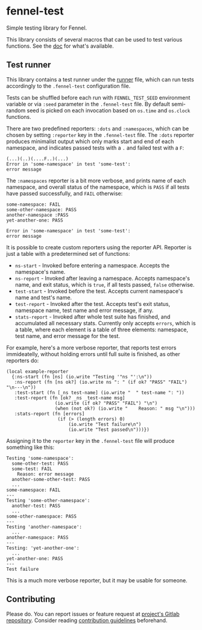 # fennel-test

Simple testing library for Fennel.

This library consists of several macros that can be used to test various functions.
See the [doc](.doc/test.md) for what's available.

## Test runner

This library contains a test runner under the [runner](./runner) file, which can run tests accordingly to the `.fennel-test` configuration file.

Tests can be shuffled before each run with `FENNEL_TEST_SEED` environment variable or via `:seed` parameter in the `.fennel-test` file.
By default semi-random seed is picked on each invocation based on `os.time` and `os.clock` functions.

There are two predefined reporters: `:dots` and `:namespaces`, which can be chosen by setting `:reporter` key in the `.fennel-test` file.
The `:dots` reporter produces minimalist output which only marks start and end of each namespace, and indicates passed tests with a `.` and failed test with a `F`:

```
(...)(..)(....F..)(...)
Error in 'some-namespace' in test 'some-test':
error message
```

The `:namespaces` reporter is a bit more verbose, and prints name of each namespace, and overall status of the namespace, which is `PASS` if all tests have passed successfully, and `FAIL` otherwise:

```
some-namespace: FAIL
some-other-namespace: PASS
another-namespace :PASS
yet-another-one: PASS

Error in 'some-namespace' in test 'some-test':
error message
```

It is possible to create custom reporters using the reporter API.
Reporter is just a table with a predetermined set of functions:

- `ns-start` - Invoked before entering a namespace.
  Accepts the namespace's name.
- `ns-report` - Invoked after leaving a namespace.
  Accepts namespace's name, and exit status, which is `true`, if all tests passed, `false` otherwise.
- `test-start` - Invoked before the test.
  Accepts current namespace's name and test's name.
- `test-report` - Invoked after the test.
  Accepts test's exit status, namespace name, test name and error message, if any.
- `stats-report` - Invoked after whole test suite has finished, and accumulated all necessary stats.
  Currently only accepts `errors`, which is a table, where each element is a table of three elements: namespace, test name, and error message for the test.

For example, here's a more verbose reporter, that reports test errors immideatelly, without holding errors until full suite is finished, as other reporters do:

```fennel
(local example-reporter
  {:ns-start (fn [ns] (io.write "Testing '"ns "':\n"))
   :ns-report (fn [ns ok?] (io.write ns ": " (if ok? "PASS" "FAIL") "\n---\n"))
   :test-start (fn [_ns test-name] (io.write "  " test-name ": "))
   :test-report (fn [ok? _ns _test-name msg]
                  (io.write (if ok? "PASS" "FAIL") "\n")
                  (when (not ok?) (io.write "    Reason: " msg "\n")))
   :stats-report (fn [errors]
                   (if (> (length errors) 0)
                       (io.write "Test failure\n")
                       (io.write "Test passed\n")))})
```

Assigning it to the `reporter` key in the `.fennel-test` file will produce something like this:

```
Testing 'some-namespace':
  some-other-test: PASS
  some-test: FAIL
    Reason: error message
  another-some-other-test: PASS
  ...
some-namespace: FAIL
---
Testing 'some-other-namespace':
  another-test: PASS
  ...
some-other-namespace: PASS
---
Testing 'another-namespace':
  ...
another-namespace: PASS
---
Testing: 'yet-another-one':
  ...
yet-another-one: PASS
---
Test failure
```

This is a much more verbose reporter, but it may be usable for someone.

## Contributing

Please do.
You can report issues or feature request at [project's Gitlab repository](https://gitlab.com/andreyorst/fennel-test).
Consider reading [contribution guidelines](https://gitlab.com/andreyorst/fennel-test/-/blob/master/CONTRIBUTING.md) beforehand.
